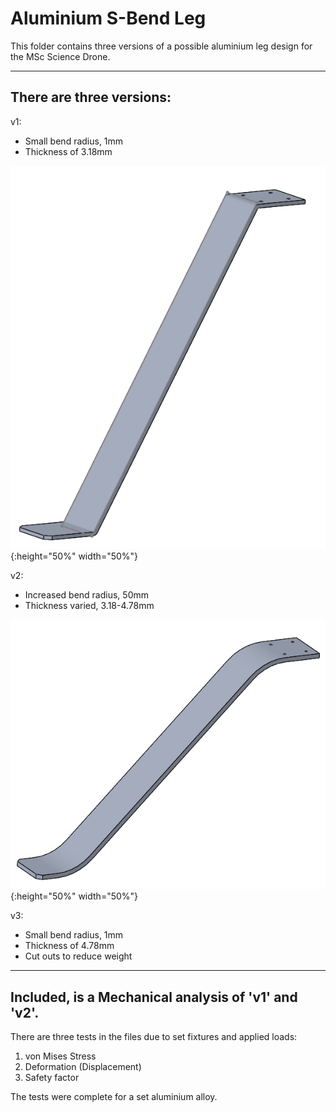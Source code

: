 # Aluminium S-Bend Leg
This folder contains three versions of a possible aluminium leg design for the MSc Science Drone.

***

## There are three versions:<br>
v1:
* Small bend radius, 1mm
* Thickness of 3.18mm

![AluLegV1](https://github.com/MBorrageiro/cad-drawings/blob/main/AluminiumLeg/AlulegV1.PNG){:height="50%" width="50%"}

v2: 
* Increased bend radius, 50mm
* Thickness varied, 3.18-4.78mm

![AluLegV2](https://github.com/MBorrageiro/cad-drawings/blob/main/AluminiumLeg/AlulegV2.PNG){:height="50%" width="50%"}

v3:
* Small bend radius, 1mm
* Thickness of 4.78mm
* Cut outs to reduce weight

***
## Included, is a Mechanical analysis of 'v1' and 'v2'.
There are three tests in the files due to set fixtures and applied loads:
1. von Mises Stress
2. Deformation (Displacement) 
3. Safety factor

The tests were complete for a set aluminium alloy.
